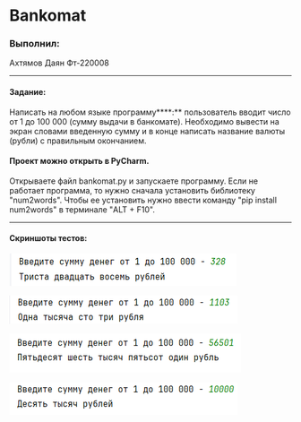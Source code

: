 # Bankomat

### Выполнил:

Ахтямов Даян Фт-220008

---

#### Задание:

Написать на любом языке программу****:** пользователь вводит число от 1 до 100 000 (сумму выдачи в банкомате). Необходимо вывести на экран словами введенную сумму и в конце написать название валюты (рубли) с правильным окончанием.

#### Проект можно открыть в PyCharm.

Открываете файл bankomat.py и запускаете программу. Если не работает программа, то нужно сначала установить библиотеку "num2words". Чтобы ее установить нужно ввести команду "pip install num2words" в терминале "ALT + F10".

---

#### Скриншоты тестов:

![test 1](https://github.com/714100Dayan4ik51/Bankomat/blob/main/%D0%A1%D0%BD%D0%B8%D0%BC%D0%BE%D0%BA%20%D1%8D%D0%BA%D1%80%D0%B0%D0%BD%D0%B0%202023-10-13%20192014.png?raw=true)

![test 2](https://github.com/714100Dayan4ik51/Bankomat/blob/main/%D0%A1%D0%BD%D0%B8%D0%BC%D0%BE%D0%BA%20%D1%8D%D0%BA%D1%80%D0%B0%D0%BD%D0%B0%202023-10-13%20192148.png?raw=true)

![test 3](https://github.com/714100Dayan4ik51/Bankomat/blob/main/%D0%A1%D0%BD%D0%B8%D0%BC%D0%BE%D0%BA%20%D1%8D%D0%BA%D1%80%D0%B0%D0%BD%D0%B0%202023-10-13%20192248.png?raw=true)

![test 4](https://github.com/714100Dayan4ik51/Bankomat/blob/main/%D0%A1%D0%BD%D0%B8%D0%BC%D0%BE%D0%BA%20%D1%8D%D0%BA%D1%80%D0%B0%D0%BD%D0%B0%202023-10-13%20192356.png?raw=true)
